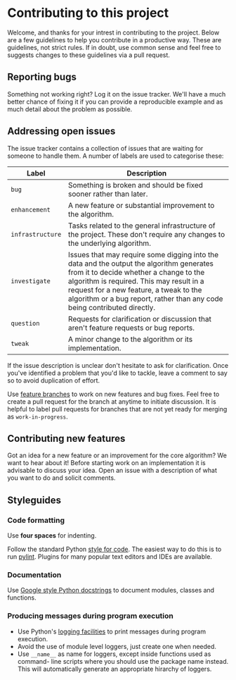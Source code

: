 # Contributing to this project
Welcome, and thanks for your intrest in contributing to the project. Below are a few guidelines to help you contribute in a productive way. These are guidelines, not strict rules. If in doubt, use common sense and feel free to suggests changes to these guidelines via a pull request.

## Reporting bugs
Something not working right? Log it on the issue tracker. We'll have a much better
chance of fixing it if you can provide a reproducible example and as much detail
about the problem as possible.

## Addressing open issues
The issue tracker contains a collection of issues that are waiting for someone to handle them. A number of
labels are used to categorise these:

|  Label           |    Description |
| -------          |  --------------- |
| `bug`            |  Something is broken and should be fixed sooner rather than later. |
| `enhancement`    |  A new feature or substantial improvement to the algorithm. |
| `infrastructure` |  Tasks related to the general infrastructure of the project. These don't require any changes to the underlying algorithm. |
| `investigate`    |  Issues that may require some digging into the data and the output the algorithm generates from it to decide whether a change to the algorithm is required. This may result in a request for a new feature, a tweak to the algorithm or a bug report, rather than any code being contributed directly. |
| `question`       | Requests for clarification or discussion that aren't feature requests or bug reports. |
| `tweak`          |  A minor change to the algorithm or its implementation. |

If the issue description is unclear don't hesitate to ask for clarification. Once
you've identified a problem that you'd like to tackle, leave a comment to say so to avoid duplication of effort.

Use [feature branches](https://www.atlassian.com/git/tutorials/comparing-workflows/feature-branch-workflow)
to work on new features and bug fixes. Feel free to create a pull request for the
branch at anytime to initiate discussion. It is helpful to label pull requests for
branches that are not yet ready for merging as `work-in-progress`.  

## Contributing new features
Got an idea for a new feature or an improvement for the core algorithm?
We want to hear about it! Before starting work on an implementation it is 
advisable to discuss your idea. Open an issue with a description of what you want
to do and solicit comments.

## Styleguides
### Code formatting
Use **four spaces** for indenting.

Follow the standard Python [style for code](https://www.python.org/dev/peps/pep-0008/).
The easiest way to do this is to run [pylint](https://www.pylint.org/). Plugins for
many popular text editors and IDEs are available.

### Documentation
Use [Google style Python docstrings](http://sphinxcontrib-napoleon.readthedocs.io/en/latest/example_google.html)
to document modules, classes and functions.

### Producing messages during program execution

* Use Python's [logging facilities](https://docs.python.org/2/howto/logging.html) 
to print messages during program execution. 
* Avoid the use of module level loggers, just create one when needed.
* Use `__name__` as name for loggers, except inside functions used as command-
  line scripts where you should use the package name instead. This will automatically
  generate an appropriate hirarchy of loggers. 

